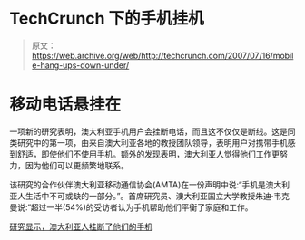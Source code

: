 # TechCrunch 下的手机挂机

> 原文：<https://web.archive.org/web/http://techcrunch.com/2007/07/16/mobile-hang-ups-down-under/>

# 移动电话悬挂在

一项新的研究表明，澳大利亚手机用户会挂断电话，而且这不仅仅是断线。这是同类研究中的第一项，由来自澳大利亚各地的教授团队领导，表明用户对携带手机感到舒适，即使他们不使用手机。额外的发现表明，澳大利亚人觉得他们工作更努力，因为他们可以更频繁地联系。

该研究的合作伙伴澳大利亚移动通信协会(AMTA)在一份声明中说:“手机是澳大利亚人生活中不可或缺的一部分。”。首席研究员、澳大利亚国立大学教授朱迪·韦克曼说:“超过一半(54%)的受访者认为手机帮助他们平衡了家庭和工作。

[研究显示，澳大利亚人挂断了他们的手机](https://web.archive.org/web/20210115235916/http://www.reuters.com/article/lifestyleMolt/idUSSYD33270520070716)